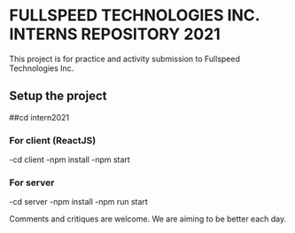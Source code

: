 # FULLSPEED TECHNOLOGIES INC. INTERNS REPOSITORY 2021

This project is for practice and activity submission to Fullspeed Technologies Inc.

## Setup the project

##cd intern2021

### For client (ReactJS)
-cd client
-npm install
-npm start

### For server
-cd server
-npm install
-npm run start

Comments and critiques are welcome. We are aiming to be better each day.